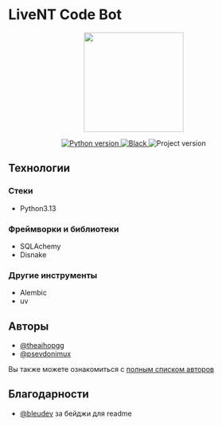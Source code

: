 # LiveNT Code Bot

<p align=center>
    <img src="https://cdn.discordapp.com/avatars/1394159394043990086/c7019464fd24c9ed742bab71bf0a90db.png?size=512" width=200 height=200>
</p>
<p align=center>
    <a href="https://python.org">
        <img src="https://img.shields.io/badge/3.13%2B-blue?logo=python&logoColor=white" alt="Python version">
    </a>
    <a href="https://pypi.org/project/black">
        <img src="https://img.shields.io/badge/black-blue" alt="Black">
    </a>
    <img src="https://img.shields.io/badge/v0.1.1-blue" alt="Project version">
</p>

## Технологии

### Стеки

- Python3.13

### Фреймворки и библиотеки

- SQLAchemy
- Disnake

### Другие инструменты

- Alembic
- uv

## Авторы

- [@theaihopgg](https://github.com/TheAihopGG)
- [@psevdonimux](https://github.com/psevdonimux)

Вы также можете ознакомиться с [полным списком авторов](https://github.com/psevdonimux/LiveNT-Code-Bot/graphs/contributors)

## Благодарности

- [@bleudev](https://github.com/bleudev) за бейджи для readme

